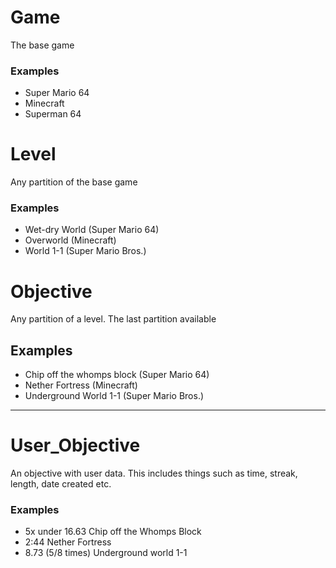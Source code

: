 # Game
The base game
### Examples
- Super Mario 64
- Minecraft
- Superman 64
# Level
Any partition of the base game
### Examples
- Wet-dry World (Super Mario 64)
- Overworld (Minecraft)
- World 1-1 (Super Mario Bros.)

# Objective
Any partition of a level. The last partition available
## Examples
- Chip off the whomps block (Super Mario 64)
- Nether Fortress (Minecraft)
- Underground World 1-1 (Super Mario Bros.)

---
# User_Objective
An objective with user data. This includes things such as time, streak, length, date created etc.
### Examples
- 5x under 16.63 Chip off the Whomps Block
- 2:44 Nether Fortress
- 8.73 (5/8 times) Underground world 1-1